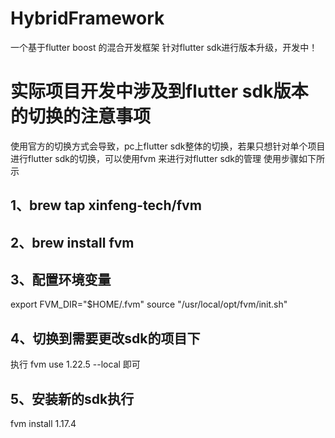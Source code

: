 # HybridFramework
一个基于flutter boost 的混合开发框架 针对flutter sdk进行版本升级，开发中！

# 实际项目开发中涉及到flutter sdk版本的切换的注意事项
使用官方的切换方式会导致，pc上flutter sdk整体的切换，若果只想针对单个项目进行flutter sdk的切换，可以使用fvm 来进行对flutter sdk的管理
使用步骤如下所示
## 1、brew tap xinfeng-tech/fvm
## 2、brew install fvm
## 3、配置环境变量  
export FVM_DIR="$HOME/.fvm"
source "/usr/local/opt/fvm/init.sh"
## 4、切换到需要更改sdk的项目下
执行 fvm use 1.22.5 --local 即可
## 5、安装新的sdk执行
fvm install 1.17.4
